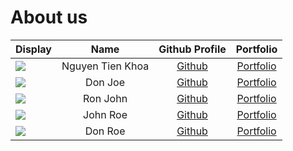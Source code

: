 # About us

Display | Name | Github Profile | Portfolio 
--------|:----:|:--------------:|:---------:
![](https://i.imgur.com/W2LwmOA.png) | Nguyen Tien Khoa | [Github](https://github.com/tienkhoa16) | [Portfolio](docs/team/tienkhoa.md)
![](https://via.placeholder.com/100.png?text=Photo) | Don Joe | [Github](https://github.com/) | [Portfolio](docs/team/johndoe.md)
![](https://via.placeholder.com/100.png?text=Photo) | Ron John | [Github](https://github.com/) | [Portfolio](docs/team/johndoe.md)
![](https://via.placeholder.com/100.png?text=Photo) | John Roe | [Github](https://github.com/) | [Portfolio](docs/team/johndoe.md)
![](https://via.placeholder.com/100.png?text=Photo) | Don Roe | [Github](https://github.com/) | [Portfolio](docs/team/johndoe.md)
